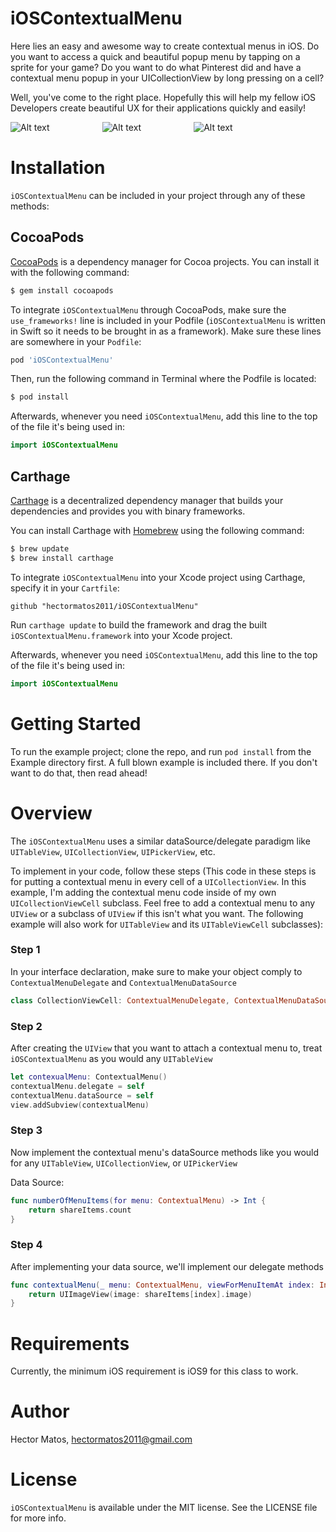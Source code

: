 # iOSContextualMenu
Here lies an easy and awesome way to create contextual menus in iOS. Do you want to access a quick and beautiful popup menu by tapping on a sprite for your game? Do you want to do what Pinterest did and have a contextual menu popup in your UICollectionView by long pressing on a cell?

Well, you've come to the right place. Hopefully this will help my fellow iOS Developers create beautiful UX for their applications quickly and easily!

![Alt text](/Assets/fullCircle.png)&emsp;&emsp;&emsp;&emsp;&emsp;&emsp;![Alt text](/Assets/facebookHighlight.png)&emsp;&emsp;&emsp;&emsp;&emsp;&emsp;![Alt text](/Assets/twitterHighlight.png)

# Installation
`iOSContextualMenu` can be included in your project through any of these methods:

## CocoaPods
[CocoaPods](http://cocoapods.org) is a dependency manager for Cocoa projects. You can install it with the following command:

```bash
$ gem install cocoapods
```

To integrate `iOSContextualMenu` through CocoaPods, make sure the `use_frameworks!` line is included in your Podfile (`iOSContextualMenu` is written in Swift so it needs to be brought in as a framework). Make sure these lines are somewhere in your `Podfile`:

```ruby
pod 'iOSContextualMenu'
```

Then, run the following command in Terminal where the Podfile is located:

```bash
$ pod install
```

Afterwards, whenever you need `iOSContextualMenu`, add this line to the top of the file it's being used in:

```swift
import iOSContextualMenu
```

## Carthage
[Carthage](https://github.com/Carthage/Carthage) is a decentralized dependency manager that builds your dependencies and provides you with binary frameworks.

You can install Carthage with [Homebrew](http://brew.sh/) using the following command:

```bash
$ brew update
$ brew install carthage
```

To integrate `iOSContextualMenu` into your Xcode project using Carthage, specify it in your `Cartfile`:

```ogdl
github "hectormatos2011/iOSContextualMenu"
```

Run `carthage update` to build the framework and drag the built `iOSContextualMenu.framework` into your Xcode project.

Afterwards, whenever you need `iOSContextualMenu`, add this line to the top of the file it's being used in:

```swift
import iOSContextualMenu
```

# Getting Started
To run the example project; clone the repo, and run `pod install` from the Example directory first. A full blown example is included there. If you don't want to do that, then read ahead!

# Overview
The `iOSContextualMenu` uses a similar dataSource/delegate paradigm like `UITableView`, `UICollectionView`, `UIPickerView`, etc.

To implement in your code, follow these steps (This code in these steps is for putting a contextual menu in every cell of a `UICollectionView`. In this example, I'm adding the contextual menu code inside of my own `UICollectionViewCell` subclass. Feel free to add a contextual menu to any `UIView` or a subclass of `UIView` if this isn't what you want. The following example will also work for `UITableView` and its `UITableViewCell` subclasses):

### Step 1
In your interface declaration, make sure to make your object comply to `ContextualMenuDelegate` and `ContextualMenuDataSource`

```swift
class CollectionViewCell: ContextualMenuDelegate, ContextualMenuDataSource {}
```

### Step 2
After creating the `UIView` that you want to attach a contextual menu to, treat `iOSContextualMenu` as you would any `UITableView`
```swift
let contexualMenu: ContextualMenu()
contextualMenu.delegate = self
contextualMenu.dataSource = self
view.addSubview(contextualMenu)
```

### Step 3
Now implement the contextual menu's dataSource methods like you would for any `UITableView`, `UICollectionView`, or `UIPickerView`

Data Source:

```swift
func numberOfMenuItems(for menu: ContextualMenu) -> Int {
    return shareItems.count
}
```

### Step 4
After implementing your data source, we'll implement our delegate methods

```swift
func contextualMenu(_ menu: ContextualMenu, viewForMenuItemAt index: Int) -> UIView {
    return UIImageView(image: shareItems[index].image)
}
```
# Requirements

Currently, the minimum iOS requirement is iOS9 for this class to work.

# Author

Hector Matos, hectormatos2011@gmail.com

# License

`iOSContextualMenu` is available under the MIT license. See the LICENSE file for more info.
